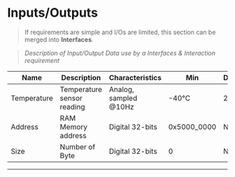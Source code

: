 
# Inputs/Outputs

> If requirements are simple and I/Os are limited, this section can be merged into **Interfaces**.

 > _Description of Input/Output Data use by a Interfaces & Interaction requirement_ 
 
| Name       | Description                          | Characteristics          | Min          | Default | Max           |
|------------|--------------------------------------|--------------------------|--------------|---------|---------------|
| Temperature| Temperature sensor reading           | Analog, sampled @10Hz    | -40°C        | 25°C    | 125°C         |
| Address    | RAM Memory address                   | Digital 32-bits          | 0x5000_0000  | N/A     | 0x8000_0000   |
| Size       | Number of Byte                       | Digital 32-bits          | 0            | N/A     | UINT32_MAX    |
--- 
